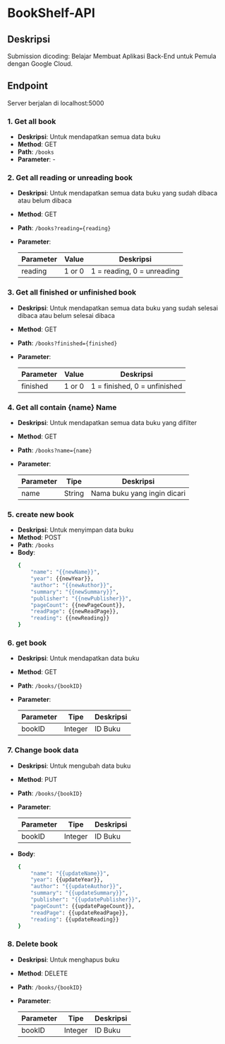 # BookShelf-API

## Deskripsi
Submission dicoding: Belajar Membuat Aplikasi Back-End untuk Pemula dengan Google Cloud.

## Endpoint
Server berjalan di localhost:5000
### 1. Get all book
- **Deskripsi**: Untuk mendapatkan semua data buku
- **Method**: GET
- **Path**: `/books`
- **Parameter**: -

### 2. Get all reading or unreading book
- **Deskripsi**: Untuk mendapatkan semua data buku yang sudah dibaca atau belum dibaca
- **Method**: GET
- **Path**: `/books?reading={reading}`
- **Parameter**: 

   | Parameter  | Value   | Deskripsi                  |
   |------------|---------|----------------------------|
   | reading    | 1 or 0  | 1 = reading, 0 = unreading |

### 3. Get all finished or unfinished book
- **Deskripsi**: Untuk mendapatkan semua data buku yang sudah selesai dibaca atau belum selesai dibaca
- **Method**: GET
- **Path**: `/books?finished={finished}`
- **Parameter**: 

   | Parameter  | Value   | Deskripsi                    |
   |------------|---------|------------------------------|
   | finished   | 1 or 0  | 1 = finished, 0 = unfinished |

### 4. Get all contain {name} Name
- **Deskripsi**: Untuk mendapatkan semua data buku yang difilter
- **Method**: GET
- **Path**: `/books?name={name}`
- **Parameter**: 

   | Parameter  | Tipe    | Deskripsi                    |
   |------------|---------|------------------------------|
   | name       | String  | Nama buku yang ingin dicari  |

### 5. create new book
- **Deskripsi**: Untuk menyimpan data buku
- **Method**: POST
- **Path**: `/books`
- **Body**: 
    ```bash
    {
        "name": "{{newName}}",
        "year": {{newYear}},
        "author": "{{newAuthor}}",
        "summary": "{{newSummary}}",
        "publisher": "{{newPublisher}}",
        "pageCount": {{newPageCount}},
        "readPage": {{newReadPage}},
        "reading": {{newReading}}
    }

### 6. get book
- **Deskripsi**: Untuk mendapatkan data buku 
- **Method**: GET
- **Path**: `/books/{bookID}`
- **Parameter**: 

   | Parameter  | Tipe    | Deskripsi                |
   |------------|---------|--------------------------|
   | bookID     | Integer | ID Buku                  |


### 7. Change book data
- **Deskripsi**: Untuk mengubah data buku
- **Method**: PUT
- **Path**: `/books/{bookID}`
- **Parameter**: 

   | Parameter  | Tipe    | Deskripsi                |
   |------------|---------|--------------------------|
   | bookID     | Integer | ID Buku                  |

- **Body**:
    ```bash
    {
        "name": "{{updateName}}",
        "year": {{updateYear}},
        "author": "{{updateAuthor}}",
        "summary": "{{updateSummary}}",
        "publisher": "{{updatePublisher}}",
        "pageCount": {{updatePageCount}},
        "readPage": {{updateReadPage}},
        "reading": {{updateReading}}
    }

### 8. Delete book
- **Deskripsi**: Untuk menghapus buku
- **Method**: DELETE
- **Path**: `/books/{bookID}`
- **Parameter**: 

   | Parameter  | Tipe    | Deskripsi                |
   |------------|---------|--------------------------|
   | bookID     | Integer | ID Buku                  |